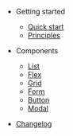 - Getting started
  - [Quick start](quickstart.md)
  - [Principles](rules.md)

- Components
  - [List](configuration.md)
  - [Flex](themes.md)
  - [Grid](./zh-cn/grid.md)
  - [Form](write-a-plugin.md)
  - [Button](markdown.md)
  - [Modal](language-highlight.md)

- [Changelog](CHANGELOG.md)
